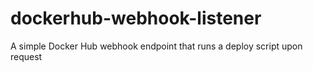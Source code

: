 # dockerhub-webhook-listener
A simple Docker Hub webhook endpoint that runs a deploy script upon request
